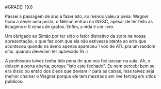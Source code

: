 #GRADE: 19.8

Passei a passagem de ano a fazer isto, ao menos valeu a pena. Wagner ficou a dever uma posta, o Nelson entrou no INESC, apesar de ter feito as listagens e 0 cenas de grafos. Enfim, a vida é um livro.

Um obrigado ao Simão por ter sido o fator distrativo da stora na nossa apresentação, o que fez com que ela não estivesse atenta ao erro que aconteceu quando na demo apenas apareceu 1 voo de ATL pra um random sítio, quando deveriam ter aparecido 16 :)

A professora talvez tenha tido pena do que nos fez passar na aula. Ah, e deixem a porta aberta, porque "isto este fechado". Eu nem percebi bem se era disso ou então dos óleos que deviam ir para as caixas, mas talvez seja melhor chamar o Wagner porque ele tem mestrado em live farting em sítios públicos.
